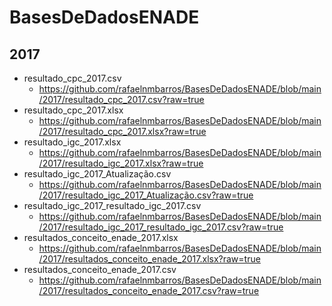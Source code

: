 # BasesDeDadosENADE


## 2017
* resultado_cpc_2017.csv
  * https://github.com/rafaelnmbarros/BasesDeDadosENADE/blob/main/2017/resultado_cpc_2017.csv?raw=true
* resultado_cpc_2017.xlsx
  * https://github.com/rafaelnmbarros/BasesDeDadosENADE/blob/main/2017/resultado_cpc_2017.xlsx?raw=true
* resultado_igc_2017.xlsx 
  * https://github.com/rafaelnmbarros/BasesDeDadosENADE/blob/main/2017/resultado_igc_2017.xlsx?raw=true
* resultado_igc_2017_Atualização.csv 
  * https://github.com/rafaelnmbarros/BasesDeDadosENADE/blob/main/2017/resultado_igc_2017_Atualização.csv?raw=true
* resultado_igc_2017_resultado_igc_2017.csv 
  * https://github.com/rafaelnmbarros/BasesDeDadosENADE/blob/main/2017/resultado_igc_2017_resultado_igc_2017.csv?raw=true
* resultados_conceito_enade_2017.xlsx 
  * https://github.com/rafaelnmbarros/BasesDeDadosENADE/blob/main/2017/resultados_conceito_enade_2017.xlsx?raw=true
* resultados_conceito_enade_2017.csv 
  * https://github.com/rafaelnmbarros/BasesDeDadosENADE/blob/main/2017/resultados_conceito_enade_2017.csv?raw=true
